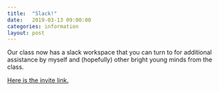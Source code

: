```yaml
---
title:  "Slack!"
date:   2019-03-13 09:00:00
categories: information 
layout: post
---
```


Our class now has a slack workspace that you can turn to for additional
assistance by myself and (hopefully) other bright young minds from the class. 

[Here is the invite link.](https://wpics4401.slack.com/join/signup)


